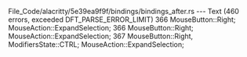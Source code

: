 File_Code/alacritty/5e39ea9f9f/bindings/bindings_after.rs --- Text (460 errors, exceeded DFT_PARSE_ERROR_LIMIT)
366         MouseButton::Right;                    MouseAction::ExpandSelection;                                                                             366         MouseButton::Right;                         MouseAction::ExpandSelection;
                                                                                                                                                             367         MouseButton::Right,   ModifiersState::CTRL; MouseAction::ExpandSelection;

